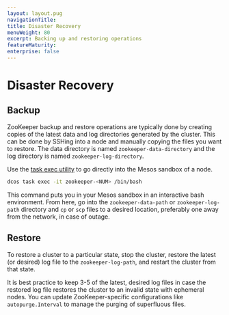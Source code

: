 ```yaml
---
layout: layout.pug
navigationTitle:
title: Disaster Recovery
menuWeight: 80
excerpt: Backing up and restoring operations
featureMaturity:
enterprise: false
---
```


<!-- https://github.com/mesosphere/dcos-zookeeper/ -->


# Disaster Recovery

## Backup

ZooKeeper backup and restore operations are typically done by creating copies of the latest data and log directories generated by the cluster. This can be done by SSHing into a node and manually copying the files you want to restore. The data directory is named `zookeeper-data-directory` and the log directory is named `zookeeper-log-directory`.

Use the [task exec utility](https://dcos.io/docs/1.9/monitoring/debugging/task-exec/) to go directly into the Mesos sandbox of a node.

```bash
dcos task exec -it zookeeper-<NUM> /bin/bash
```

This command puts you in your Mesos sandbox in an interactive bash environment. From here, go into the `zookeeper-data-path` or `zookeeper-log-path` directory and `cp` or `scp` files to a desired location, preferably one away from the network, in case of outage.

## Restore

To restore a cluster to a particular state, stop the cluster, restore the latest (or desired) log file to the `zookeeper-log-path`, and restart the cluster from that state.

It is best practice to keep 3-5 of the latest, desired log files in case the restored log file restores the cluster to an invalid state with ephemeral nodes. You can update ZooKeeper-specific configurations like `autopurge.Interval` to manage the purging of superfluous files.
